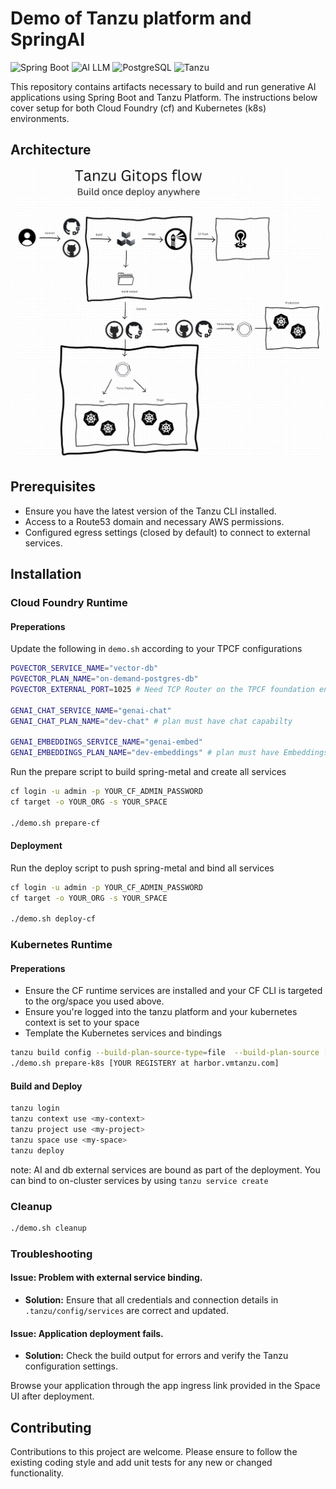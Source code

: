 # Demo of Tanzu platform and SpringAI

![Spring Boot](https://img.shields.io/badge/Spring%20Boot-3.1.2-brightgreen.svg)
![AI LLM](https://img.shields.io/badge/AI-LLM-blue.svg)
![PostgreSQL](https://img.shields.io/badge/postgres-15.1-red.svg)
![Tanzu](https://img.shields.io/badge/tanzu-platform-purple.svg)

This repository contains artifacts necessary to build and run generative AI applications using Spring Boot and Tanzu Platform. The instructions below cover setup for both Cloud Foundry (cf) and Kubernetes (k8s) environments.

## Architecture

![Alt text](https://github.com/0pens0/spring-metal/blob/main/image.png?raw=true "Spring-metal AI topology")

## Prerequisites
- Ensure you have the latest version of the Tanzu CLI installed.
- Access to a Route53 domain and necessary AWS permissions.
- Configured egress settings (closed by default) to connect to external services.


## Installation

### Cloud Foundry Runtime

#### Preperations
Update the following in ```demo.sh``` according to your TPCF configurations

```bash
PGVECTOR_SERVICE_NAME="vector-db"
PGVECTOR_PLAN_NAME="on-demand-postgres-db"
PGVECTOR_EXTERNAL_PORT=1025 # Need TCP Router on the TPCF foundation enabled, and Service Gateways on the Postgres tile enabled.  Choose an available port 

GENAI_CHAT_SERVICE_NAME="genai-chat" 
GENAI_CHAT_PLAN_NAME="dev-chat" # plan must have chat capabilty

GENAI_EMBEDDINGS_SERVICE_NAME="genai-embed" 
GENAI_EMBEDDINGS_PLAN_NAME="dev-embeddings" # plan must have Embeddings capabilty
```

Run the prepare script to build spring-metal and create all services

```bash
cf login -u admin -p YOUR_CF_ADMIN_PASSWORD
cf target -o YOUR_ORG -s YOUR_SPACE

./demo.sh prepare-cf
```

#### Deployment

Run the deploy script to push spring-metal and bind all services

```bash
cf login -u admin -p YOUR_CF_ADMIN_PASSWORD
cf target -o YOUR_ORG -s YOUR_SPACE

./demo.sh deploy-cf
```
  
### Kubernetes Runtime

#### Preperations

- Ensure the CF runtime services are installed and your CF CLI is targeted to the org/space you used above.
- Ensure you're logged into the tanzu platform and your kubernetes context is set to your space
- Template the Kubernetes services and bindings

```bash
tanzu build config --build-plan-source-type=file  --build-plan-source [FULL PATH TO spring-metal folder]/.tanzu/build-plan.yml
./demo.sh prepare-k8s [YOUR REGISTERY at harbor.vmtanzu.com]
```

#### Build and Deploy 
```bash
tanzu login
tanzu context use <my-context>
tanzu project use <my-project>
tanzu space use <my-space>
tanzu deploy
```
note: AI and db external services are bound as part of the deployment. You can bind to on-cluster services by using ```tanzu service create```

### Cleanup

```bash
./demo.sh cleanup
```

### Troubleshooting

#### Issue: Problem with external service binding.
- **Solution:** Ensure that all credentials and connection details in `.tanzu/config/services` are correct and updated.

#### Issue: Application deployment fails.
- **Solution:** Check the build output for errors and verify the Tanzu configuration settings.

Browse your application through the app ingress link provided in the Space UI after deployment.

## Contributing
Contributions to this project are welcome. Please ensure to follow the existing coding style and add unit tests for any new or changed functionality.


